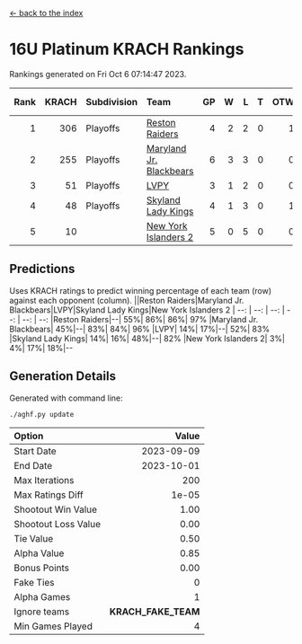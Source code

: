 [<- back to the index](readme.md)
# 16U Platinum KRACH Rankings
Rankings generated on Fri Oct  6 07:14:47 2023.

Rank|KRACH|Subdivision|Team|GP|W|L|T|OTW|OTL|SoS|Exp Wins|Win Diff
---:|---:|:---|:---|---:|---:|---:|---:|---:|---:|---:|---:|---:
1|306|Playoffs|[Reston Raiders](https://gamesheetstats.com/seasons/3663/teams/140850/schedule)|4|2|2|0|1|0|874|2.8|-0.0
2|255|Playoffs|[Maryland Jr. Blackbears](https://gamesheetstats.com/seasons/3663/teams/140848/schedule)|6|3|3|0|0|1|712|3.9|0.0
3|51|Playoffs|[LVPY](https://gamesheetstats.com/seasons/3663/teams/140844/schedule)|3|1|2|0|0|0|148|1.9|0.0
4|48|Playoffs|[Skyland Lady Kings](https://gamesheetstats.com/seasons/3663/teams/140849/schedule)|4|1|3|0|1|0|558|1.9|0.0
5|10||[New York Islanders 2](https://gamesheetstats.com/seasons/3663/teams/140851/schedule)|5|0|5|0|0|1|394|0.9|0.0

## Predictions
Uses KRACH ratings to predict winning percentage of each team (row) against each opponent (column).
||Reston Raiders|Maryland Jr. Blackbears|LVPY|Skyland Lady Kings|New York Islanders 2
| --: | --: | --: | --: | --: | --: 
|Reston Raiders|--| 55%| 86%| 86%| 97%
|Maryland Jr. Blackbears| 45%|--| 83%| 84%| 96%
|LVPY| 14%| 17%|--| 52%| 83%
|Skyland Lady Kings| 14%| 16%| 48%|--| 82%
|New York Islanders 2|  3%|  4%| 17%| 18%|--

## Generation Details

Generated with command line:
```
./aghf.py update
```

| Option | Value |
| :----- | ----: |
| Start Date | 2023-09-09 |
| End Date | 2023-10-01 |
| Max Iterations | 200 |
| Max Ratings Diff | 1e-05 |
| Shootout Win Value | 1.00 |
| Shootout Loss Value | 0.00 |
| Tie Value | 0.50 |
| Alpha Value | 0.85 |
| Bonus Points | 0.00 |
| Fake Ties | 0 |
| Alpha Games | 1 |
| Ignore teams | __KRACH_FAKE_TEAM__ |
| Min Games Played | 4 |

